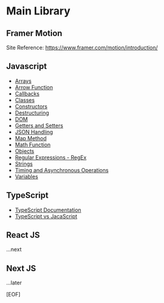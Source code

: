 # Main Library

## Framer Motion

Site Reference: https://www.framer.com/motion/introduction/

## Javascript

- [Arrays](JavaScript/Arrays.md)
- [Arrow Function](<JavaScript/Arrow Function.md>)
- [Callbacks](JavaScript/Callbacks.md)
- [Classes](JavaScript/Classes.md)
- [Constructors](JavaScript/Constructors.md)
- [Destructuring](JavaScript/Destructuring.md)
- [DOM](JavaScript/DOM.md)
- [Getters and Setters](<JavaScript/Getters and Setters.md>)
- [JSON Handling](<JavaScript/JSON Handling.md>)
- [Map Method](<JavaScript/Map Method.md>)
- [Math Function](<JavaScript/Math Function.md>)
- [Objects](JavaScript/Objects.md)
- [Regular Expressions - RegEx](<JavaScript/Regular Expressions - RegEx.md>)
- [Strings](JavaScript/Strings.md)
- [Timing and Asynchronous Operations](<JavaScript/Timing and Asynchronous Operations.md>)
- [Variables](JavaScript/Variables.md)

## TypeScript

- [TypeScript Documentation](TypeScript/TypeScript-Documentation.md)
- [TypeScript vs JacaScript](TypeScript/TypeScript-vs-JacaScript.md)

## React JS

...next

## Next JS

...later

[EOF]
